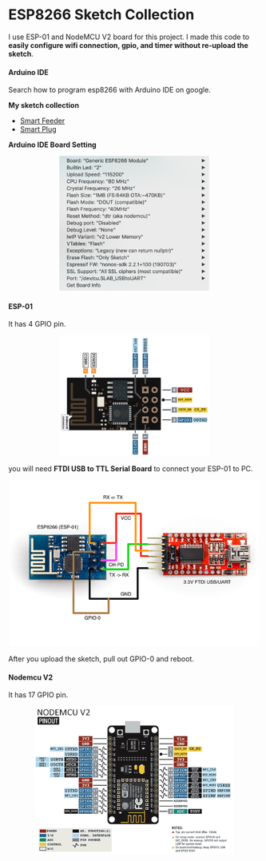 # ESP8266 Sketch Collection

I use ESP-01 and NodeMCU V2 board for this project. I made this code to **easily configure wifi connection, gpio, and timer without re-upload the sketch**.

#### Arduino IDE

Search how to program esp8266 with Arduino IDE on google.

**My sketch collection**

- [Smart Feeder](https://github.com/ariyanki/esp8266/tree/master/feeding_timer)
- [Smart Plug](https://github.com/ariyanki/esp8266/tree/master/smart_plug)

**Arduino IDE Board Setting**
<p align="center">
  <img src="https://raw.githubusercontent.com/ariyanki/esp8266/master/Docs/image/board-setting.png" width="300">
</p>


#### ESP-01

It has 4 GPIO pin.

<p align="center">
  <img src="https://raw.githubusercontent.com/ariyanki/esp8266/master/Docs/image/esp-01-pinout.png" width="300">
</p>

you will need **FTDI USB to TTL Serial Board** to connect your ESP-01 to PC.

<p align="center">
  <img src="https://raw.githubusercontent.com/ariyanki/esp8266/master/Docs/image/esp-01-ftdi.jpg" width="500">
</p>

After you upload the sketch, pull out GPIO-0 and reboot.

#### Nodemcu V2

It has 17 GPIO pin.

<p align="center">
  <img src="https://raw.githubusercontent.com/ariyanki/esp8266/master/Docs/image/nodemcu-pinout.png" width="400">
</p>

